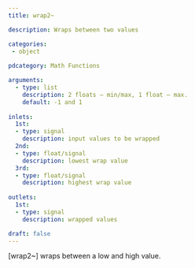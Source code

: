 ```yaml
---
title: wrap2~

description: Wraps between two values

categories:
 - object
 
pdcategory: Math Functions

arguments:
  - type: list
    description: 2 floats — min/max, 1 float — max.
    default: -1 and 1
  
inlets:
  1st:
  - type: signal
    description: input values to be wrapped
  2nd:
  - type: float/signal
    description: lowest wrap value
  3rd:
  - type: float/signal
    description: highest wrap value
    
outlets:
  1st:
  - type: signal
    description: wrapped values

draft: false
---
```


[wrap2~] wraps between a low and high value.

